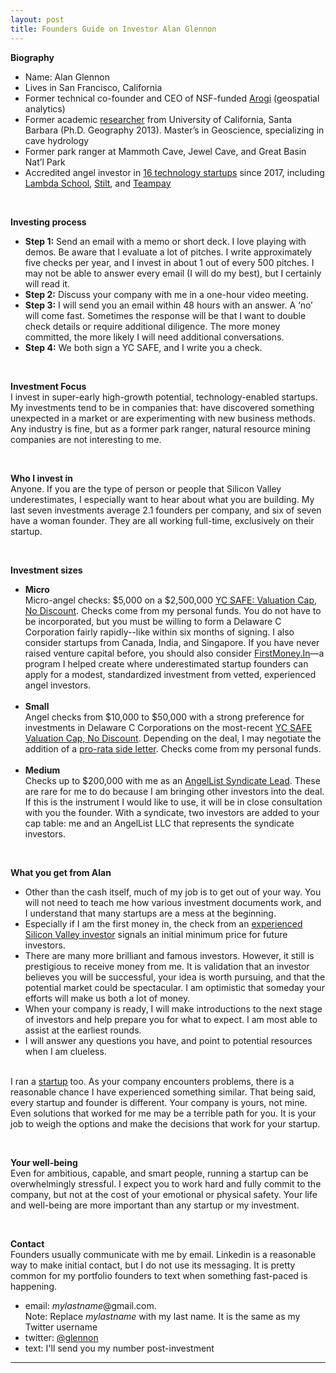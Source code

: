 ```yaml
---
layout: post
title: Founders Guide on Investor Alan Glennon
---
```

<b>Biography</b><br />
<ul>
<li>Name: Alan Glennon</li>
<li>Lives in San Francisco, California</li>
<li>Former technical co-founder and CEO of NSF-funded <a href="https://github.com/arogi">Arogi</a> (geospatial analytics)</li>
<li>Former academic <a href="https://www.researchgate.net/profile/Alan_Glennon">researcher</a> from University of California, Santa Barbara (Ph.D. Geography 2013). Master’s in Geoscience, specializing in cave hydrology</li>
<li>Former park ranger at Mammoth Cave, Jewel Cave, and Great Basin Nat’l Park</li>
<li>Accredited angel investor in <a href="https://angel.co/p/glennon">16 technology startups</a> since 2017, including <a href="https://lambdaschool.com/">Lambda School</a>, <a href="https://stilt.com">Stilt</a>, and <a href="https://www.teampay.co/">Teampay</a></li>
</ul>
<br />
<p />
<b>Investing process</b>
<ul>
<li><b>Step 1:</b> Send an email with a memo or short deck. I love playing with demos. Be aware that I evaluate a lot of pitches. I write approximately five checks per year, and I invest in about 1 out of every 500 pitches. I may not be able to answer every email (I will do my best), but I certainly will read it.</li>
<li><b>Step 2:</b> Discuss your company with me in a one-hour video meeting.</li>
<li><b>Step 3:</b> I will send you an email within 48 hours with an answer. A ‘no’ will come fast. Sometimes the response will be that I want to double check details or require additional diligence. The more money committed, the more likely I will need additional conversations.</li>
<li><b>Step 4:</b> We both sign a YC SAFE, and I write you a check.</li>
</ul>
<br />
<p />
<b>Investment Focus</b><br />
I invest in super-early high-growth potential, technology-enabled startups. My investments tend to be in companies that: have discovered something unexpected in a market or are experimenting with new business methods. Any industry is fine, but as a former park ranger, natural resource mining companies are not interesting to me.

<ul><br /></ul>

<b>Who I invest in</b><br />
Anyone. If you are the type of person or people that Silicon Valley underestimates, I especially want to hear about what you are building. My last seven investments average 2.1 founders per company, and six of seven have a woman founder. They are all working full-time, exclusively on their startup.

<ul><br /></ul>

<b>Investment sizes</b>
<ul>
<li><b>Micro</b><br /> 
Micro-angel checks: $5,000 on a $2,500,000 <a href="https://www.ycombinator.com/documents/">YC SAFE: Valuation Cap, No Discount</a>. Checks come from my personal funds. You do not have to be incorporated, but you must be willing to form a Delaware C Corporation fairly rapidly--like within six months of signing. I also consider startups from Canada, India, and Singapore. If you have never raised venture capital before, you should also consider <a href="https://FirstMoney.In">FirstMoney.In</a>—a program I helped create where underestimated startup founders can apply for a modest, standardized investment from vetted, experienced angel investors.</li>
<br />
<li><b>Small</b><br /> 
Angel checks from $10,000 to $50,000 with a strong preference for investments in Delaware C Corporations on the most-recent <a href="https://www.ycombinator.com/documents/">YC SAFE Valuation Cap, No Discount</a>. Depending on the deal, I may negotiate the addition of a <a href="https://www.ycombinator.com/documents/">pro-rata side letter</a>. Checks come from my personal funds.</li>
<br />
<li><b>Medium</b><br /> 
Checks up to $200,000 with me as an <a href="https://angel.co/syndicates">AngelList Syndicate Lead</a>. These are rare for me to do because I am bringing other investors into the deal. If this is the instrument I would like to use, it will be in close consultation with you the founder. With a syndicate, two investors are added to your cap table: me and an AngelList LLC that represents the syndicate investors.</li>
</ul>
<br />
<p />
<b>What you get from Alan</b>
<ul>
<li>Other than the cash itself, much of my job is to get out of your way. You will not need to teach me how various investment documents work, and I understand that many startups are a mess at the beginning.</li>
<li>Especially if I am the first money in, the check from an <a href="https://angel.co/p/glennon">experienced Silicon Valley investor</a> signals an initial minimum price for future investors.</li>
<li>There are many more brilliant and famous investors. However, it still is prestigious to receive money from me. It is validation that an investor believes you will be successful, your idea is worth pursuing, and that the potential market could be spectacular. I am optimistic that someday your efforts will make us both a lot of money.</li>
<li>When your company is ready, I will make introductions to the next stage of investors and help prepare you for what to expect. I am most able to assist at the earliest rounds.</li>
<li>I will answer any questions you have, and point to potential resources when I am clueless.</li>
</ul>

<br />
I ran a <a href="https://github.com/arogi">startup</a> too. As your company encounters problems, there is a reasonable chance I have experienced something similar. That being said, every startup and founder is different. Your company is yours, not mine. Even solutions that worked for me may be a terrible path for you. It is your job to weigh the options and make the decisions that work for your startup.

<ul><br /></ul>

<b>Your well-being</b><br />
Even for ambitious, capable, and smart people, running a startup can be overwhelmingly stressful. I expect you to work hard and fully commit to the company, but not at the cost of your emotional or physical safety. Your life and well-being are more important than any startup or my investment.

<ul><br /></ul>

<b>Contact</b><br />
Founders usually communicate with me by email. Linkedin is a reasonable way to make initial contact, but I do not use its messaging. It is pretty common for my portfolio founders to text when something fast-paced is happening.<br />
<ul>
<li>email: <i>mylastname</i>@gmail.com.
<br />Note: Replace <i>mylastname</i> with my last name. It is the same as my Twitter username</li>
<li>twitter: <a href="https://twitter.com/glennon">@glennon</a></li>
<li>text: I'll send you my number post-investment</li>
</ul>

----
